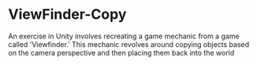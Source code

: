 # ViewFinder-Copy

An exercise in Unity involves recreating a game mechanic from a game called 'Viewfinder.' This mechanic revolves around copying objects based on the camera perspective and then placing them back into the world
